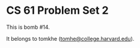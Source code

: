 CS 61 Problem Set 2
===================

This is bomb #14.

It belongs to tomkhe (tomhe@college.harvard.edu).
